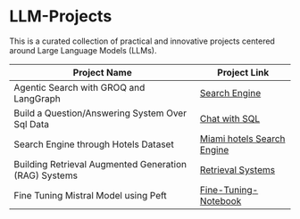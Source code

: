 # LLM-Projects
 This is a curated collection of practical and innovative projects centered around Large Language Models (LLMs).

| Project Name | Project Link |
|--------------|--------------|
| Agentic Search with GROQ and LangGraph | [Search Engine](https://github.com/Xmen3em/LLM-Projects/tree/main/Search%20Engine) |
| Build a Question/Answering System Over Sql Data | [Chat with SQL](https://github.com/Xmen3em/LLM-Projects/tree/main/Chat_with_SQL) |
| Search Engine through Hotels Dataset | [Miami hotels Search Engine](https://github.com/Xmen3em/LLM-Projects/tree/main/Hotels%20Dataset%20Project)
| Building Retrieval Augmented Generation (RAG) Systems | [Retrieval Systems](https://github.com/Xmen3em/LLM-Projects/tree/main/Retrieval%20Systems) |
| Fine Tuning Mistral Model using Peft | [Fine-Tuning-Notebook](https://github.com/Xmen3em/LLM-Projects/blob/main/Fine%20Tuning%20LLMs/Fine_Tuning_Mistral_Model.ipynb)
